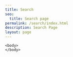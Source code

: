 ```yaml
---
title: Search
seo:
  title: Search page
permalink: /search/index.html
description: Search Page
layout: page
---
```

<link rel="stylesheet" href="https://cdn.jsdelivr.net/npm/@algolia/algoliasearch-netlify-frontend@1/dist/algoliasearchNetlify.css" />
<head>
	 <link rel="stylesheet" href="https://cdn.jsdelivr.net/npm/@algolia/algoliasearch-netlify-frontend@1/dist/algoliasearchNetlify.css" />

  <script type="text/javascript" src="https://cdn.jsdelivr.net/npm/@algolia/algoliasearch-netlify-frontend@1/dist/algoliasearchNetlify.js"></script>
  <script type="text/javascript">
	algoliasearchNetlify({
	  appId: '5YVWW6X2CB',
	  apiKey: 'b959639b57fa84e0ecfe28a37212da42',
	  siteId: 'f1a227ae-9da3-4f43-b40e-4ea542736235',
	  branch: 'main',
	  selector: 'div#search',
	});
  </script>

	<body>
	</body>
</head>
